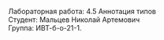 Лабораторная работа: 4.5 Аннотация типов \
Студент: Мальцев Николай Артемович \
Группа: ИВТ-б-о-21-1.